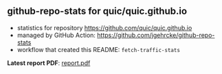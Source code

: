 ## github-repo-stats for quic/quic.github.io

- statistics for repository https://github.com/quic/quic.github.io
- managed by GitHub Action: https://github.com/jgehrcke/github-repo-stats
- workflow that created this README: `fetch-traffic-stats`

**Latest report PDF**: [report.pdf](https://github.com/njjetha/OSDO/raw/github-repo-stats/quic/quic.github.io/latest-report/report.pdf)


